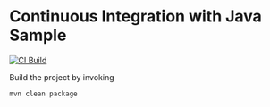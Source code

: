 # Continuous Integration with Java Sample

[![CI Build](https://github.com/ralf-ueberfuhr-ars/ci-2022-09-13-java/actions/workflows/ci.yml/badge.svg)](https://github.com/ralf-ueberfuhr-ars/ci-2022-09-13-java/actions/workflows/ci.yml)

Build the project by invoking

```bash
mvn clean package
```